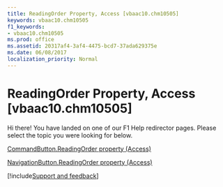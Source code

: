 ```yaml
---
title: ReadingOrder Property, Access [vbaac10.chm10505]
keywords: vbaac10.chm10505
f1_keywords:
- vbaac10.chm10505
ms.prod: office
ms.assetid: 20317af4-3af4-4475-bcd7-37ada629375e
ms.date: 06/08/2017
localization_priority: Normal
---
```



# ReadingOrder Property, Access [vbaac10.chm10505]

Hi there! You have landed on one of our F1 Help redirector pages. Please select the topic you were looking for below.

[CommandButton.ReadingOrder property (Access)](http://msdn.microsoft.com/library/5a47e95d-7421-147f-084a-74130cf524c7%28Office.15%29.aspx)

[NavigationButton.ReadingOrder property (Access)](http://msdn.microsoft.com/library/5d436f27-e896-15c0-3733-ec7629d58214%28Office.15%29.aspx)

[!include[Support and feedback](~/includes/feedback-boilerplate.md)]